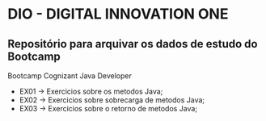 # DIO - DIGITAL INNOVATION ONE
## Repositório para arquivar os dados de estudo do Bootcamp

Bootcamp Cognizant Java Developer

* EX01 -> Exercicios sobre os metodos Java;
* EX02 -> Exercicios sobre sobrecarga de metodos Java;
* EX03 -> Exercicios sobre o retorno de metodos Java;
